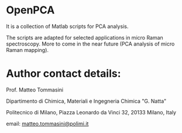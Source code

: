 # OpenPCA
 It is a collection of Matlab scripts for PCA analysis.

 The scripts are adapted for selected applications in micro Raman spectroscopy. More to come in the near future (PCA analysis of micro Raman mapping).

# Author contact details:
 Prof. Matteo Tommasini

 Dipartimento di Chimica, Materiali e Ingegneria Chimica "G. Natta"

 Politecnico di Milano, Piazza Leonardo da Vinci 32, 20133 Milano, Italy
 
 email: matteo.tommasini@polimi.it


